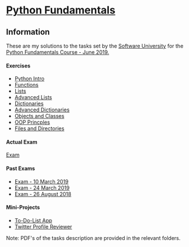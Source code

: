 # [Python Fundamentals](https://softuni.bg/opencourses/python-fundamentals-course)

## Information
These are my solutions to the tasks set by the [Software University](https://softuni.bg/trainings/courses) for the [Python Fundamentals Course - June 2019.](https://softuni.bg/trainings/2329/python-fundamentals-june%20-2019)

#### Exercises
* [Python Intro](./1.Python_Intro)
* [Functions](./2.Functions)
* [Lists](./3.1Lists)
* [Advanced Lists](./3.2Lists_Advanced)
* [Dictionaries](./4.1Dictionaries)
* [Advanced Dictionaries](./4.2Dictionaries_Advanced)
* [Objects and Classes](./5.Objects_and_Classes)
* [OOP Princples](./6.OOP_Princples)  
* [Files and Directories](./7.Files_and_Directories)

#### Actual Exam
[Exam](./Exam)

#### Past Exams
* [Exam - 10 March 2019](https://github.com/AlexDimitro0v/SoftUni/tree/master/Python/PythonFundamentals/Past%20Exams/PythonExam%20(10%20March%202019))
* [Exam - 24 March 2019](https://github.com/AlexDimitro0v/SoftUni/tree/master/Python/PythonFundamentals/Past%20Exams/PythonExam%20(24%20March%202019))
* [Exam - 26 August 2018](https://github.com/AlexDimitro0v/SoftUni/tree/master/Python/PythonFundamentals/Past%20Exams/PythonExam%20(26%20August%202018))

#### Mini-Projects
* [To-Do-List App](./Mini-Projects/To_Do_List_GUI)
* [Twitter Profile Reviewer](./Mini-Projects/Web_Scraping)

Note: PDF's of the tasks description are provided in the relevant folders.
